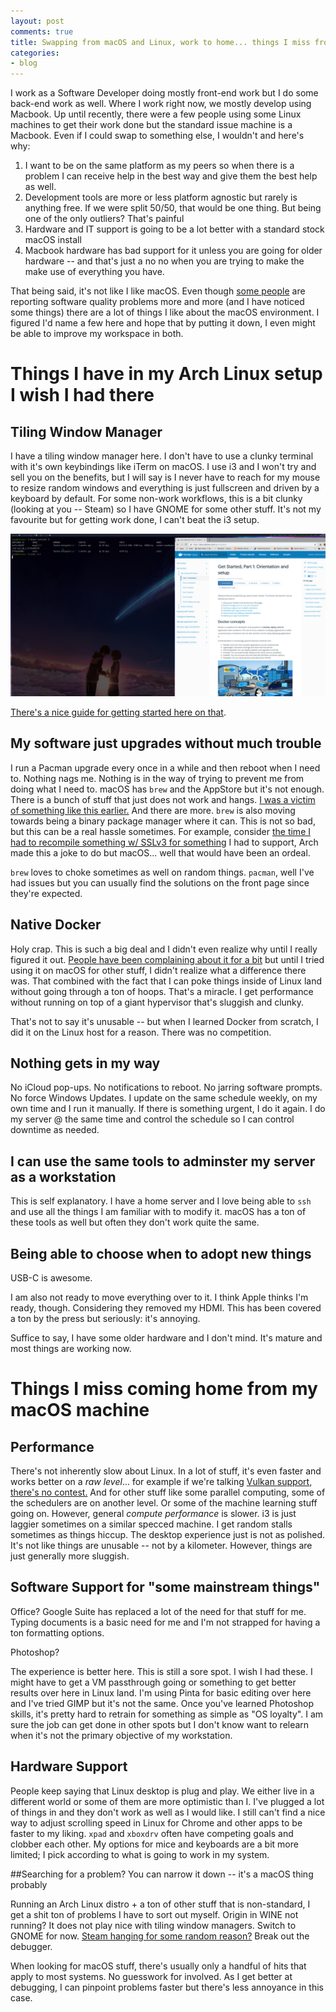 ```yaml
---
layout: post
comments: true
title: Swapping from macOS and Linux, work to home... things I miss from each platform
categories:
- blog
---
```


I work as a Software Developer doing mostly front-end work but I do some back-end work as well. Where I work right now, we mostly develop using Macbook.  Up until recently, there were a few people using some Linux machines to get their work done but the standard issue machine is a Macbook. Even if I could swap to something else, I wouldn't and here's why:

1. I want to be on the same platform as my peers so when there is a problem I can receive help in the best way and give them the best help as well.
2. Development tools are more or less platform agnostic but rarely is anything free. If we were split 50/50, that would be one thing. But being one of the only outliers? That's painful
3. Hardware and IT support is going to be a lot better with a standard stock macOS install
4. Macbook hardware has bad support for it unless you are going for older hardware -- and that's just a no no when you are trying to make the make use of everything you have. 

That being said,  it's not like I like macOS. Even though [some people](https://www.google.com/search?q=macos+bcoming+more+unstable&oq=macos+bcoming+more+unstable&aqs=chrome..69i57.2591j0j7&sourceid=chrome&ie=UTF-8) are reporting software quality problems more and more (and I have noticed some things) there are a lot of things I like about the macOS environment. I figured I'd name a few here and hope that by putting it down, I even might be able to improve my workspace in both.

# Things I have in my Arch Linux setup I wish I had there

## Tiling Window Manager

I have a tiling window manager here. I don't have to use a clunky terminal with it's own keybindings like iTerm on macOS.  I use i3 and I won't try and sell you on the benefits, but I will say is I never have to reach for my mouse to resize random windows and everything is just fullscreen and driven by a keyboard by default. For some non-work workflows, this is a bit clunky (looking at you -- Steam) so I have GNOME for some other stuff. It's not my favourite but for getting work done, I can't beat the i3 setup.

![](/assets/8f56a3de-7eee-4d9f-b7d9-7ee875cab677/tiling.png)

[There's a nice guide for getting started here on that](https://www.youtube.com/watch?v=j1I63wGcvU4). 

## My software just upgrades without much trouble

I run a Pacman upgrade every once in a while and then reboot when I need to. Nothing nags me. Nothing is in the way of trying to prevent me from doing what I need to. macOS has `brew` and the AppStore but it's not enough. There is a bunch of stuff that just does not work and hangs. [I was a victim of something like this earlier.](https://github.com/Homebrew/homebrew-core/issues/23441) And there are more. `brew` is also moving towards being a binary package manager where it can. This is not so bad, but this can be a real hassle sometimes. For example, consider [the time I had to recompile something w/ SSLv3 for something](http://vaughanhilts.me/blog/2017/02/06/openssl-with-sslv3-on-arch-linux-for-dot-net-core.html) I had to support, Arch made this a joke to do but macOS... well that would have been an ordeal. 

`brew` loves to choke sometimes as well on random things. `pacman`, well I've had issues but you can usually find the solutions on the front page since they're expected. 

## Native Docker

Holy crap. This is such a big deal and I didn't even realize why until I really figured it out. [People have been complaining about it for a bit](https://www.reddit.com/r/docker/comments/7b0g4v/docker_for_mac_speed_on_high_sierra/) but until I tried using it on macOS for other stuff, I didn't realize what a difference there was. That combined with the fact that I can poke things inside of Linux land without going through a ton of hoops. That's a miracle. I get performance without running on top of a giant hypervisor that's sluggish and clunky. 

That's not to say it's unusable -- but when I learned Docker from scratch, I did it on the Linux host for a reason. There was no competition. 

## Nothing gets in my way

No iCloud pop-ups. No notifications to reboot. No jarring software prompts. No force Windows Updates. I update on the same schedule weekly, on my own time and I run it manually. If there is something urgent, I do it again. I do my server @ the same time and control the schedule so I can control downtime as needed.

## I can use the same tools to adminster my server as a workstation

This is self explanatory. I have a home server and I love being able to `ssh` and use all the things I am familiar with to modify it. macOS has a ton of these tools as well but often they don't work quite the same.

## Being able to choose  when to adopt new things 

USB-C is awesome. 

I am also not ready to move everything over to it. I think Apple thinks I'm ready, though. Considering they removed my HDMI. This has been covered a ton by the press but seriously: it's annoying.

Suffice to say, I have some older hardware and I don't mind. It's mature and most things are working now.

# Things I miss coming home from my macOS machine

## Performance

There's not inherently slow about Linux. In a lot of stuff, it's even faster and works better on a _raw level_... for example if we're talking [Vulkan support, there's no contest.](https://www.phoronix.com/scan.php?page=article&item=dota2-mac-vulkan&num=2) And for other stuff like some parallel computing, some of the schedulers are on another level. Or some of the machine learning stuff going on. However, general _compute performance_ is slower. i3 is just laggier sometimes on a similar specced machine. I get random stalls sometimes as things hiccup. The desktop experience just is not as polished. It's not like things are unusable -- not by a kilometer. However, things are just generally more sluggish. 

## Software Support for "some mainstream things"

Office? Google Suite has replaced a lot of the need for that stuff for me. Typing documents is a basic need for me and I'm not strapped for having a ton formatting options.

Photoshop?

The experience is better here. This is still a sore spot. I wish I had these. I might have to get a VM passthrough going or something to get better results over here in Linux land. I'm using Pinta for basic editing over here and I've tried GIMP but it's not the same. Once you've learned Photoshop skills, it's pretty hard to retrain for something as simple as "OS loyalty". I am sure the job can get done in other spots but I don't know want to relearn when it's not the primary objective of my workstation.

## Hardware Support

People keep saying that Linux desktop is plug and play. We either live in a different world or some of them are more optimistic than I. I've plugged a lot of things in and they don't work as well as I would like. I still can't find a nice way to adjust scrolling speed in Linux for Chrome and other apps to be faster to my liking. `xpad` and `xboxdrv` often have competing goals and clobber each other. My options for mice and keyboards are a bit more limited; I pick according to what is going to work in my  system.

##Searching for a problem? You can narrow it down -- it's a macOS thing probably

Running an Arch Linux distro + a ton of other stuff that is non-standard, I get a shit ton of problems I have to sort out myself. Origin in WINE not running? It does not play nice with tiling window managers. Switch to GNOME for now. [Steam hanging for some random reason?](http://vaughanhilts.me/blog/2018/02/16/steam-hanging-on-clicking-login-wine-staging.html) Break out the debugger.

When looking for macOS stuff, there's usually only a handful of hits that apply to most systems. No guesswork for involved. As I get better at debugging, I can pinpoint problems faster but there's less annoyance in this case. 
